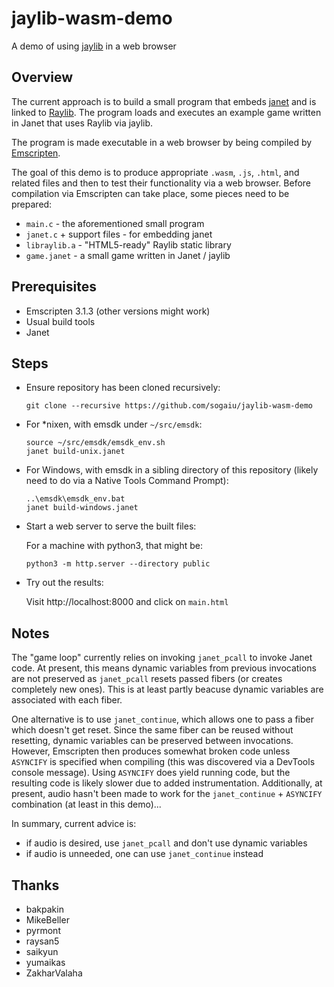 # jaylib-wasm-demo

A demo of using [jaylib](https://github.com/janet-lang/jaylib) in a web browser

## Overview

The current approach is to build a small program that embeds [janet](https://janet-lang.org) and is linked to [Raylib](https://www.raylib.com/).  The program loads and executes an example game written in Janet that uses Raylib via jaylib.

The program is made executable in a web browser by being compiled by [Emscripten](https://emscripten.org/).

The goal of this demo is to produce appropriate `.wasm`, `.js`, `.html`, and related files and then to test their functionality via a web browser.  Before compilation via Emscripten can take place, some pieces need to be prepared:

* `main.c` - the aforementioned small program
* `janet.c` + support files - for embedding janet
* `libraylib.a` - "HTML5-ready" Raylib static library
* `game.janet` - a small game written in Janet / jaylib

## Prerequisites

* Emscripten 3.1.3 (other versions might work)
* Usual build tools
* Janet

## Steps

* Ensure repository has been cloned recursively:
    ```
    git clone --recursive https://github.com/sogaiu/jaylib-wasm-demo
    ```

* For *nixen, with emsdk under `~/src/emsdk`:
    ```
    source ~/src/emsdk/emsdk_env.sh
    janet build-unix.janet
    ```

* For Windows, with emsdk in a sibling directory of this repository (likely need to do via a Native Tools Command Prompt):
    ```
    ..\emsdk\emsdk_env.bat
    janet build-windows.janet
    ```

* Start a web server to serve the built files:

    For a machine with python3, that might be:
    ```
    python3 -m http.server --directory public
    ```

* Try out the results:

    Visit http://localhost:8000 and click on `main.html`

## Notes

The "game loop" currently relies on invoking `janet_pcall` to invoke
Janet code.  At present, this means dynamic variables from previous
invocations are not preserved as `janet_pcall` resets passed fibers
(or creates completely new ones).  This is at least partly beacuse
dynamic variables are associated with each fiber.

One alternative is to use `janet_continue`, which allows one to pass a
fiber which doesn't get reset.  Since the same fiber can be reused
without resetting, dynamic variables can be preserved between
invocations.  However, Emscripten then produces somewhat broken code
unless `ASYNCIFY` is specified when compiling (this was discovered via
a DevTools console message).  Using `ASYNCIFY` does yield running
code, but the resulting code is likely slower due to added
instrumentation.  Additionally, at present, audio hasn't been made to
work for the `janet_continue` + `ASYNCIFY` combination (at least in
this demo)...

In summary, current advice is:

* if audio is desired, use `janet_pcall` and don't use dynamic variables
* if audio is unneeded, one can use `janet_continue` instead

## Thanks

* bakpakin
* MikeBeller
* pyrmont
* raysan5
* saikyun
* yumaikas
* ZakharValaha

